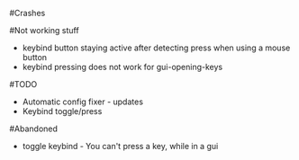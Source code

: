 #Crashes

#Not working stuff
- keybind button staying active after detecting press when using a mouse button
- keybind pressing does not work for gui-opening-keys

#TODO
- Automatic config fixer - updates
- Keybind toggle/press

#Abandoned
- toggle keybind - You can't press a key, while in a gui
